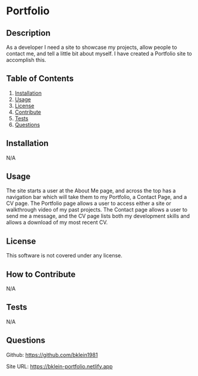 # Portfolio

  

  ## Description
  As a developer I need a site to showcase my projects, allow people to contact me, and tell a little bit about myself. I have created a Portfolio site to accomplish this.
  
  ## Table of Contents
  1. [Installation](#Installation)
  2. [Usage](#usage)
  3. [License](#license)
  4. [Contribute](#contribute)
  5. [Tests](#tests)
  6. [Questions](#questions)
  
  ## Installation
  N/A
  
  ## Usage
  The site starts a user at the About Me page, and across the top has a navigation bar which will take them to my Portfolio, a Contact Page, and a CV page. The Portfolio page allows a user to access either a site or walkthrough video of my past projects. The Contact page allows a user to send me a message, and the CV page lists both my development skills and allows a download of my most recent CV.
  
  ## License
  This software is not covered under any license.
  
  
  
  ## How to Contribute
  N/A
  
  ## Tests
  N/A
  
  ## Questions
  Github: https://github.com/bklein1981
  
  Site URL: https://bklein-portfolio.netlify.app
